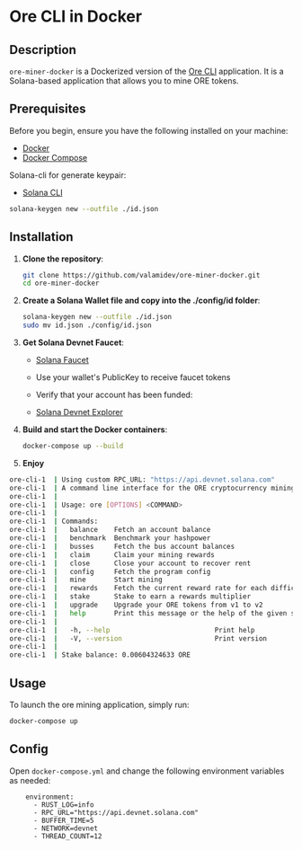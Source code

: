 # Ore CLI in Docker

## Description

`ore-miner-docker` is a Dockerized version of the [Ore CLI](https://github.com/regolith-labs/ore-cli) application. It is a Solana-based application that allows you to mine ORE tokens.

## Prerequisites

Before you begin, ensure you have the following installed on your machine:

- [Docker](https://docs.docker.com/get-docker/)
- [Docker Compose](https://docs.docker.com/compose/install/)

Solana-cli for generate keypair:

- [Solana CLI](https://docs.solanalabs.com/cli/install)

```sh
solana-keygen new --outfile ./id.json
```

## Installation

1. **Clone the repository**:

   ```sh
   git clone https://github.com/valamidev/ore-miner-docker.git
   cd ore-miner-docker
   ```

2. **Create a Solana Wallet file and copy into the ./config/id folder**:

   ```sh
   solana-keygen new --outfile ./id.json
   sudo mv id.json ./config/id.json
   ```

3. **Get Solana Devnet Faucet**:

   - [Solana Faucet](https://faucet.solana.com/)

   - Use your wallet's PublicKey to receive faucet tokens

   - Verify that your account has been funded:

   - [Solana Devnet Explorer](https://explorer.solana.com/?cluster=devnet)

4. **Build and start the Docker containers**:

   ```sh
   docker-compose up --build
   ```

5. **Enjoy**

```sh
ore-cli-1  | Using custom RPC_URL: "https://api.devnet.solana.com"
ore-cli-1  | A command line interface for the ORE cryptocurrency mining.
ore-cli-1  |
ore-cli-1  | Usage: ore [OPTIONS] <COMMAND>
ore-cli-1  |
ore-cli-1  | Commands:
ore-cli-1  |   balance    Fetch an account balance
ore-cli-1  |   benchmark  Benchmark your hashpower
ore-cli-1  |   busses     Fetch the bus account balances
ore-cli-1  |   claim      Claim your mining rewards
ore-cli-1  |   close      Close your account to recover rent
ore-cli-1  |   config     Fetch the program config
ore-cli-1  |   mine       Start mining
ore-cli-1  |   rewards    Fetch the current reward rate for each difficulty level
ore-cli-1  |   stake      Stake to earn a rewards multiplier
ore-cli-1  |   upgrade    Upgrade your ORE tokens from v1 to v2
ore-cli-1  |   help       Print this message or the help of the given subcommand(s)
ore-cli-1  |
ore-cli-1  |   -h, --help                          Print help
ore-cli-1  |   -V, --version                       Print version
ore-cli-1  |
ore-cli-1  | Stake balance: 0.00604324633 ORE

```

## Usage

To launch the ore mining application, simply run:

```sh
docker-compose up
```

## Config

Open `docker-compose.yml` and change the following environment variables as needed:

```
    environment:
      - RUST_LOG=info
      - RPC_URL="https://api.devnet.solana.com"
      - BUFFER_TIME=5
      - NETWORK=devnet
      - THREAD_COUNT=12
```

